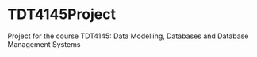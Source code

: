 # TDT4145Project
Project for the course TDT4145: Data Modelling, Databases and Database Management Systems
